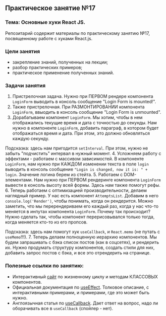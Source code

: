 ## Практическое занятие №17

### Тема: Основные хуки React JS.

Репозитарий содержит материалы по практическому занятию №17, посвященному работе с хуками React.js.

### Цели занятия
- закрепление знаний, полученных на лекции;
- разбор практических примеров;
- практическое применение полученных знаний.

### Задачи занятия
1. Пристрелочная задача. Нужно при ПЕРВОМ рендере компонента `LoginForm` выводить в консоль сообщение "Login Form is mounted!".
2. Также пристрелочная. При РАЗМОНТИРОВАНИИ компонента `LoginForm`, ввыодить в консоль сообщение "Login Form is unmounted".
3. Дорабатываем компонент `LoginForm`. Мы хотим, чтобы в нем отображались текущие время и дата с точностью до секунды. Нам нужно в компоненте `LoginForm`, добавить параграф, в котором будет отображаться время и дата. При этом, это должно обновляться каждую секунду.

Подсказка: здесь нам пригодится `setInterval`. При этом, нужно не забыть "подчистить" интервал в нужный момент.
4. Усложняем работу с эффектами - работаем с массивом зависимостей. В компоненте `LoginForm`, нам нужно при КАЖДОМ изменении текста в поле `login` выводить в консоль сообщение `"Login is changed, now it is: " + login`. Значение логина берем из стейта.
5. Работаем с DOM-элементами. Нам нужно при ПЕРВОМ рендеринге компонента `LoginForm` вывести в консоль высоту всей формы. Здесь нам также помогут рефы.
6. Теперь работаем с оптимизацией производительности, делаем наглядный пример. У нас есть компонент `AttemptsList`. Добавим в него `console.log('Render')`, чтобы понимать, когда он рендерится. Можно заметить, что мы перерендериваем его каждый раз, когда у нас что-то меняется в инпутах компонента `LoginForm`. Почему так происходит? Нужно сделать так, чтобы компонент перерисовывался только тогда, когда меняется кто-то из его пропсов.

Подсказка: здесь нам помогут хук `useCallback`, и `React.memo` (не путать с `useMemo`!!!).
7. Теперь делаем полноценную иерархию компонентов. Мы будем запрашивать с бэка список постов (как в соцсетях), и рендерить их. Нужно продумать структуру компонентов, создать стили для них, добавить запрос постов с бэка, и все это отрендерить на странице.

### Полезные ссылки по занятию:
 - Интерактивный [сайт](https://projects.wojtekmaj.pl/react-lifecycle-methods-diagram/) по жизненному циклу и методам КЛАССОВЫХ компонентов.
 - Официальная документация по [useEffect](https://react.dev/reference/react/useEffect). Толковое описание, с интерактивными примерами, и примерами, где это может быть нужно.
 - Англоязычная статья по [useCallback](https://dmitripavlutin.com/react-usecallback/). Дает ответ на вопрос, надо ли оборачивать все в `useCallback` (спойлер - нет).
